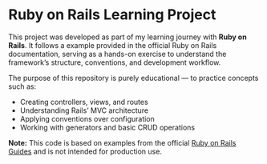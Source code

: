 # Ruby on Rails Learning Project

This project was developed as part of my learning journey with **Ruby on Rails**.
It follows a example provided in the official Ruby on Rails documentation,
serving as a hands-on exercise to understand the framework’s structure, conventions,
and development workflow.

The purpose of this repository is purely educational — to practice concepts such as:

* Creating controllers, views, and routes
* Understanding Rails’ MVC architecture
* Applying conventions over configuration
* Working with generators and basic CRUD operations

**Note:** This code is based on examples from the official [Ruby on Rails Guides](https://guides.rubyonrails.org/getting_started.html)
and is not intended for production use.
